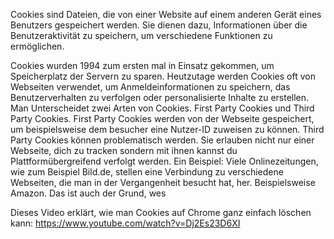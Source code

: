 Cookies sind  Dateien, die von einer Website auf einem anderen Gerät eines Benutzers gespeichert werden. Sie dienen dazu, Informationen über die Benutzeraktivität zu speichern, um verschiedene Funktionen zu ermöglichen. 

Cookies wurden 1994 zum ersten mal in Einsatz gekommen, um Speicherplatz der Servern zu sparen. Heutzutage werden Cookies oft von Webseiten verwendet, um Anmeldeinformationen zu speichern, das Benutzerverhalten zu verfolgen oder personalisierte Inhalte zu erstellen. 
Man Unterscheidet zwei Arten von Cookies. First Party Cookies und Third Party Cookies.
First Party Cookies werden von der Webseite gespeichert, um beispielsweise dem besucher eine Nutzer-ID  zuweisen zu können.
Third Party Cookies können problematisch werden. Sie erlauben  nicht nur einer Webseite, dich zu tracken sondern mit ihnen kannst du Plattformübergreifend verfolgt werden. Ein Beispiel: Viele Onlinezeitungen, wie zum Beispiel Bild.de, stellen eine Verbindung zu verschiedene Webseiten, die man in der Vergangenheit besucht hat, her. Beispielsweise Amazon. Das ist auch der Grund, wes

Dieses Video erklärt, wie man Cookies auf Chrome ganz einfach löschen kann: https://www.youtube.com/watch?v=Dj2Es23D6XI 
